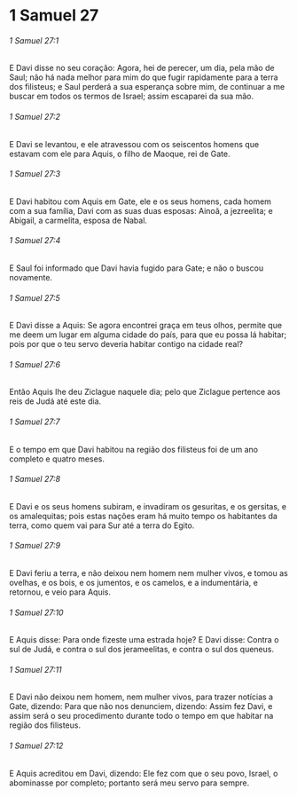 # 1 Samuel 27

###### 1 Samuel 27:1

E Davi disse no seu coração: Agora, hei de perecer, um dia, pela mão de Saul; não há nada melhor para mim do que fugir rapidamente para a terra dos filisteus; e Saul perderá a sua esperança sobre mim, de continuar a me buscar em todos os termos de Israel; assim escaparei da sua mão.

###### 1 Samuel 27:2

E Davi se levantou, e ele atravessou com os seiscentos homens que estavam com ele para Aquis, o filho de Maoque, rei de Gate.

###### 1 Samuel 27:3

E Davi habitou com Aquis em Gate, ele e os seus homens, cada homem com a sua família, Davi com as suas duas esposas: Ainoã, a jezreelita; e Abigail, a carmelita, esposa de Nabal.

###### 1 Samuel 27:4

E Saul foi informado que Davi havia fugido para Gate; e não o buscou novamente.

###### 1 Samuel 27:5

E Davi disse a Aquis: Se agora encontrei graça em teus olhos, permite que me deem um lugar em alguma cidade do país, para que eu possa lá habitar; pois por que o teu servo deveria habitar contigo na cidade real?

###### 1 Samuel 27:6

Então Aquis lhe deu Ziclague naquele dia; pelo que Ziclague pertence aos reis de Judá até este dia.

###### 1 Samuel 27:7

E o tempo em que Davi habitou na região dos filisteus foi de um ano completo e quatro meses.

###### 1 Samuel 27:8

E Davi e os seus homens subiram, e invadiram os gesuritas, e os gersitas, e os amalequitas; pois estas nações eram há muito tempo os habitantes da terra, como quem vai para Sur até a terra do Egito.

###### 1 Samuel 27:9

E Davi feriu a terra, e não deixou nem homem nem mulher vivos, e tomou as ovelhas, e os bois, e os jumentos, e os camelos, e a indumentária, e retornou, e veio para Aquis.

###### 1 Samuel 27:10

E Aquis disse: Para onde fizeste uma estrada hoje? E Davi disse: Contra o sul de Judá, e contra o sul dos jerameelitas, e contra o sul dos queneus.

###### 1 Samuel 27:11

E Davi não deixou nem homem, nem mulher vivos, para trazer notícias a Gate, dizendo: Para que não nos denunciem, dizendo: Assim fez Davi, e assim será o seu procedimento durante todo o tempo em que habitar na região dos filisteus.

###### 1 Samuel 27:12

E Aquis acreditou em Davi, dizendo: Ele fez com que o seu povo, Israel, o abominasse por completo; portanto será meu servo para sempre.

